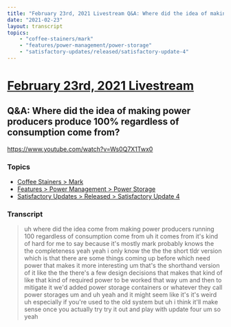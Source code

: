 ```yaml
---
title: "February 23rd, 2021 Livestream Q&A: Where did the idea of making power producers produce 100% regardless of consumption come from?"
date: "2021-02-23"
layout: transcript
topics:
    - "coffee-stainers/mark"
    - "features/power-management/power-storage"
    - "satisfactory-updates/released/satisfactory-update-4"
---
```

# [February 23rd, 2021 Livestream](../2021-02-23.md)
## Q&A: Where did the idea of making power producers produce 100% regardless of consumption come from?
https://www.youtube.com/watch?v=Ws0Q7X1Twx0

### Topics
* [Coffee Stainers > Mark](../topics/coffee-stainers/mark.md)
* [Features > Power Management > Power Storage](../topics/features/power-management/power-storage.md)
* [Satisfactory Updates > Released > Satisfactory Update 4](../topics/satisfactory-updates/released/satisfactory-update-4.md)

### Transcript

> uh where did the idea come from making power producers running 100 regardless of consumption come from uh it comes from it's kind of hard for me to say because it's mostly mark probably knows the the completeness yeah yeah i only know the the the short tldr version which is that there are some things coming up before which need power that makes it more interesting um that's the shorthand version of it like the the there's a few design decisions that makes that kind of like that kind of required power to be worked that way um and then to mitigate it we'd added power storage containers or whatever they call power storages um and uh yeah and it might seem like it's it's weird uh especially if you're used to the old system but uh i think it'll make sense once you actually try try it out and play with update four um so yeah
